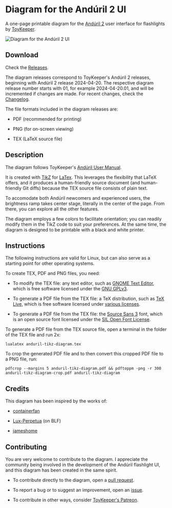 # Diagram for the Andúril 2 UI

A one-page printable diagram for the
[Andúril 2](https://github.com/ToyKeeper/anduril) user interface for flashlights
by [ToyKeeper](https://github.com/ToyKeeper).

![Diagram for the Andúril 2 UI](https://github.com/dirtydancing/anduril-tikz-diagram/releases/latest/download/anduril-tikz-diagram.png "Andúril 2 UI")

## Download

Check the
[Releases](https://github.com/dirtydancing/anduril-tikz-diagram/releases).

The diagram releases correspond to ToyKeeper's Andúril 2 releases, beginning
with Andúril 2 release 2024-04-20. The respective diagram release number starts
with 01, for example 2024-04-20.01, and will be incremented if changes are made.
For recent changes, check the [Changelog](CHANGELOG.md).

The file formats included in the diagram releases are:

- PDF (recommended for printing)

- PNG (for on-screen viewing)

- TEX (LaTeX source file)

## Description

The diagram follows ToyKeeper's
[Andúril User Manual](https://github.com/ToyKeeper/anduril/blob/trunk/docs/anduril-manual.md).

It is created with [TikZ](https://github.com/pgf-tikz/pgf) for
[LaTex](https://www.latex-project.org/). This leverages the flexibility that
LaTeX offers, and it produces a human-friendly source document (and
human-friendly Git diffs) because the TEX source file consists of plain text.

To accomodate both Andúril newcomers and experienced users, the brightness ramp
takes center stage, literally in the center of the page. From there, you can
explore all the other features.

The diagram employs a few colors to facilitate orientation; you can readily
modify them in the TikZ code to suit your preferences. At the same time, the
diagram is designed to be printable with a black and white printer.

## Instructions

The following instructions are valid for Linux, but can also serve as a
starting point for other operating systems.

To create TEX, PDF and PNG files, you need:

- To modify the TEX file: any text editor, such as
[GNOME Text Editor](https://apps.gnome.org/en/TextEditor/), which is free
software licensed under the
[GNU GPLv3](https://www.gnu.org/licenses/gpl-3.0.en.html).

- To generate a PDF file from the TEX file: a TeX distribution, such as
[TeX Live](https://tug.org/texlive/), which is free software licensed under
[various licenses](https://tug.org/texlive/copying.html).

- To generate a PDF file from the TEX file: the
[Source Sans 3](https://fonts.google.com/specimen/Source+Sans+3) font, which is
an open source font licensed under the
[SIL Open Font License](https://openfontlicense.org/).

To generate a PDF file from the TEX source file, open a terminal in the folder
of the TEX file and run 2x:

`lualatex anduril-tikz-diagram.tex`

To crop the generated PDF file and to then convert this cropped PDF file to
a PNG file, run:

`pdfcrop --margins 5 anduril-tikz-diagram.pdf && pdftoppm -png -r 300 anduril-tikz-diagram-crop.pdf anduril-tikz-diagram`

## Credits

This diagram has been inspired by the works of:

- [containerfan](https://github.com/containerfan/anduril2-diagrams)

- [Lux-Perpetua](https://budgetlightforum.com/t/anduril-2-ui-diagrams-generic-lumintop-sofirn/65927)
(on BLF)

- [jameshome](https://github.com/jameshome/anduril-guide)

## Contributing

You are very welcome to contribute to the diagram. I appreciate the community
being involved in the development of the Andúril flashlight UI, and this
diagram has been created in the same spirit.

- To contribute directly to the diagram, open a
[pull request](https://github.com/dirtydancing/anduril-tikz-diagram/pulls).

- To report a bug or to suggest an improvement, open an
[issue](https://github.com/dirtydancing/anduril-tikz-diagram/issues).

- To contribute in other ways, consider
[ToyKeeper's Patreon](https://www.patreon.com/ToyKeeper).

